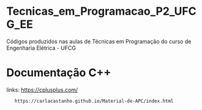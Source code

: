 # Tecnicas_em_Programacao_P2_UFCG_EE
Códigos produzidos nas aulas de Técnicas em Programação do curso de Engenharia Elétrica - UFCG

# Documentação C++

links: https://cplusplus.com/

       https://carlacastanho.github.io/Material-de-APC/index.html
